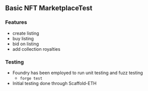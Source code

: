 ## Basic NFT MarketplaceTest

### Features
  - create listing
  - buy listing
  - bid on listing
  - add collection royalties

### Testing
 - Foundry has been employed to run unit testing and fuzz testing
   - `forge test`
 - Initial testing done through Scaffold-ETH
